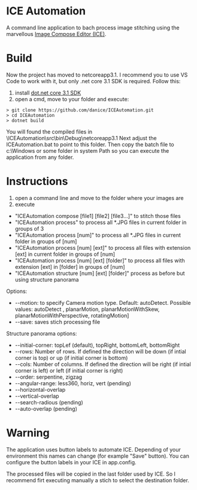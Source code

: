 # ICE Automation

A command line application to bach process image stitching using the marvellous [Image Compose Editor (ICE)](https://www.microsoft.com/en-us/research/product/computational-photography-applications/image-composite-editor).

# Build
Now the project has moved to netcoreapp3.1. I recommend you to use VS Code to work with it, but only .net core 3.1 SDK is required. Follow this:
1) install [dot.net core 3.1 SDK](https://dotnet.microsoft.com/download/dotnet-core/3.1)
2) open a cmd, move to your <projects> folder and execute:
```
> git clone https://github.com/danice/ICEAutomation.git
> cd ICEAutomation
> dotnet build
```
You will found the compiled files in <projects>\ICEAutomation\src\bin\Debug\netcoreapp3.1
Next adjust the ICEAutomation.bat to point to this folder. Then copy the batch file to c:\Windows or some folder in system Path so you can execute the application from any folder.


# Instructions

1) open a command line and move to the folder where your images are
2) execute 
- "ICEAutomation compose [file1] [file2] [file3...]" to stitch those files
- "ICEAutomation process" to process all *.JPG files in current folder in groups of 3
- "ICEAutomation process [num]" to process all *.JPG files in current folder in groups of [num]
- "ICEAutomation process [num] [ext]" to process all files with extension [ext] in current folder in groups of [num]
- "ICEAutomation process [num] [ext] [folder]" to process all files with extension [ext] in [folder] in groups of [num]
- "ICEAutomation structure [num] [ext] [folder]" process as before but using structure panorama 

Options:
  - --motion: to specify Camera motion type. Default: autoDetect. Possible values: autoDetect , planarMotion, planarMotionWithSkew, planarMotionWithPerspective, rotatingMotion]
  - --save: saves stich processing file

Structure panorama options:
  - --initial-corner: topLef (default), topRight, bottomLeft, bottomRight
  - --rows: Number of rows. If defined the direction will be down (if intial corner is top) or up (if initial corner is bottom)
  - --cols: Number of columns. If defined the direction will be right (if intial corner is left) or left (if initial corner is right)
  - --order: serpentine, zigzag
  - --angular-range: less360, horiz, vert  (pending)
  - --horizontal-overlap
  - --vertical-overlap
  - --search-radious  (pending)
  - --auto-overlap (pending)

# Warning

The application uses button labels to automate ICE. Depending of your environment this names can change (for example "Save" button).
You can configure the button labels in your ICE in app.config. 

The processed files will be copied in the last folder used by ICE. So I recommend firt executing manually a stich to select the destination folder.

